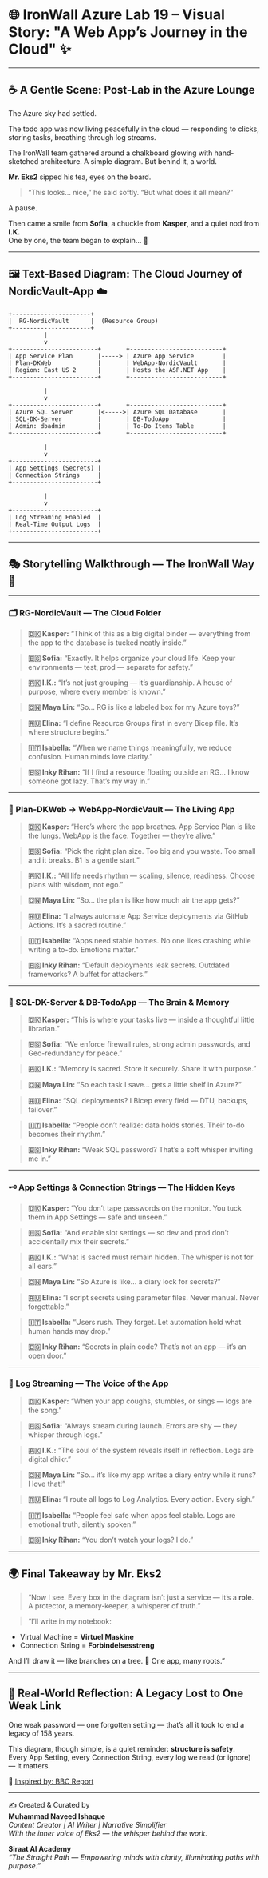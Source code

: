 
# 🌐 IronWall Azure Lab 19 – Visual Story: "A Web App’s Journey in the Cloud" ✨

---

## ☕ A Gentle Scene: Post-Lab in the Azure Lounge

The Azure sky had settled.

The todo app was now living peacefully in the cloud — responding to clicks, storing tasks, breathing through log streams.

The IronWall team gathered around a chalkboard glowing with hand-sketched architecture. A simple diagram. But behind it, a world.

**Mr. Eks2** sipped his tea, eyes on the board.

> “This looks… nice,” he said softly. “But what does it all mean?”

A pause.

Then came a smile from **Sofia**, a chuckle from **Kasper**, and a quiet nod from **I.K.**  
One by one, the team began to explain... 🌼

---

## 🖼️ Text-Based Diagram: The Cloud Journey of NordicVault-App ☁️

```
+----------------------+
|  RG-NordicVault      |  (Resource Group)
+----------------------+
          |
          v
+------------------------+       +--------------------------+
| App Service Plan       |-----> | Azure App Service        |
| Plan-DKWeb             |       | WebApp-NordicVault       |
| Region: East US 2      |       | Hosts the ASP.NET App    |
+------------------------+       +--------------------------+

          |
          v
+------------------------+       +--------------------------+
| Azure SQL Server       |<----->| Azure SQL Database       |
| SQL-DK-Server          |       | DB-TodoApp               |
| Admin: dbadmin         |       | To-Do Items Table        |
+------------------------+       +--------------------------+

          |
          v
+------------------------+
| App Settings (Secrets) |
| Connection Strings     |
+------------------------+

          |
          v
+------------------------+
| Log Streaming Enabled  |
| Real-Time Output Logs  |
+------------------------+
```

---

## 🎭 Storytelling Walkthrough — The IronWall Way 🌸

---

### 🗂️ RG-NordicVault — The Cloud Folder

> **🇩🇰 Kasper:** “Think of this as a big digital binder — everything from the app to the database is tucked neatly inside.”

> **🇪🇸 Sofia:** “Exactly. It helps organize your cloud life. Keep your environments — test, prod — separate for safety.”

> **🇵🇰 I.K.:** “It’s not just grouping — it’s guardianship. A house of purpose, where every member is known.”

> **🇨🇳 Maya Lin:** “So... RG is like a labeled box for my Azure toys?”

> **🇷🇺 Elina:** “I define Resource Groups first in every Bicep file. It’s where structure begins.”

> **🇮🇹 Isabella:** “When we name things meaningfully, we reduce confusion. Human minds love clarity.”

> **🇪🇸 Inky Rihan:** “If I find a resource floating outside an RG… I know someone got lazy. That’s my way in.”

---

### 🌿 Plan-DKWeb → WebApp-NordicVault — The Living App

> **🇩🇰 Kasper:** “Here’s where the app breathes. App Service Plan is like the lungs. WebApp is the face. Together — they’re alive.”

> **🇪🇸 Sofia:** “Pick the right plan size. Too big and you waste. Too small and it breaks. B1 is a gentle start.”

> **🇵🇰 I.K.:** “All life needs rhythm — scaling, silence, readiness. Choose plans with wisdom, not ego.”

> **🇨🇳 Maya Lin:** “So… the plan is like how much air the app gets?”

> **🇷🇺 Elina:** “I always automate App Service deployments via GitHub Actions. It’s a sacred routine.”

> **🇮🇹 Isabella:** “Apps need stable homes. No one likes crashing while writing a to-do. Emotions matter.”

> **🇪🇸 Inky Rihan:** “Default deployments leak secrets. Outdated frameworks? A buffet for attackers.”

---

### 🧠 SQL-DK-Server & DB-TodoApp — The Brain & Memory

> **🇩🇰 Kasper:** “This is where your tasks live — inside a thoughtful little librarian.”

> **🇪🇸 Sofia:** “We enforce firewall rules, strong admin passwords, and Geo-redundancy for peace.”

> **🇵🇰 I.K.:** “Memory is sacred. Store it securely. Share it with purpose.”

> **🇨🇳 Maya Lin:** “So each task I save… gets a little shelf in Azure?”

> **🇷🇺 Elina:** “SQL deployments? I Bicep every field — DTU, backups, failover.”

> **🇮🇹 Isabella:** “People don’t realize: data holds stories. Their to-do becomes their rhythm.”

> **🇪🇸 Inky Rihan:** “Weak SQL password? That’s a soft whisper inviting me in.”

---

### 🗝️ App Settings & Connection Strings — The Hidden Keys

> **🇩🇰 Kasper:** “You don’t tape passwords on the monitor. You tuck them in App Settings — safe and unseen.”

> **🇪🇸 Sofia:** “And enable slot settings — so dev and prod don’t accidentally mix their secrets.”

> **🇵🇰 I.K.:** “What is sacred must remain hidden. The whisper is not for all ears.”

> **🇨🇳 Maya Lin:** “So Azure is like… a diary lock for secrets?”

> **🇷🇺 Elina:** “I script secrets using parameter files. Never manual. Never forgettable.”

> **🇮🇹 Isabella:** “Users rush. They forget. Let automation hold what human hands may drop.”

> **🇪🇸 Inky Rihan:** “Secrets in plain code? That’s not an app — it’s an open door.”

---

### 📡 Log Streaming — The Voice of the App

> **🇩🇰 Kasper:** “When your app coughs, stumbles, or sings — logs are the song.”

> **🇪🇸 Sofia:** “Always stream during launch. Errors are shy — they whisper through logs.”

> **🇵🇰 I.K.:** “The soul of the system reveals itself in reflection. Logs are digital dhikr.”

> **🇨🇳 Maya Lin:** “So... it’s like my app writes a diary entry while it runs? I love that!”

> **🇷🇺 Elina:** “I route all logs to Log Analytics. Every action. Every sigh.”

> **🇮🇹 Isabella:** “People feel safe when apps feel stable. Logs are emotional truth, silently spoken.”

> **🇪🇸 Inky Rihan:** “You don’t watch your logs? I do.”

---

## 🌍 Final Takeaway by Mr. Eks2

> “Now I see. Every box in the diagram isn’t just a service — it’s a **role**. A protector, a memory-keeper, a whisperer of truth.”

> “I’ll write in my notebook:

- Virtual Machine = **Virtuel Maskine**
- Connection String = **Forbindelsesstreng**

And I’ll draw it — like branches on a tree. 🌳 One app, many roots.”

---

## 🔐 Real-World Reflection: A Legacy Lost to One Weak Link

One weak password — one forgotten setting — that’s all it took to end a legacy of 158 years.

This diagram, though simple, is a quiet reminder: **structure is safety**.  
Every App Setting, every Connection String, every log we read (or ignore) — it matters.

📖 [Inspired by: BBC Report](https://www.bbc.com/news/articles/cx2gx28815wo)

---

✍️ Created & Curated by  
**Muhammad Naveed Ishaque**  
_Content Creator | AI Writer | Narrative Simplifier_  
_With the inner voice of Eks2 — the whisper behind the work._

**Siraat AI Academy**  
_“The Straight Path — Empowering minds with clarity, illuminating paths with purpose.”_

